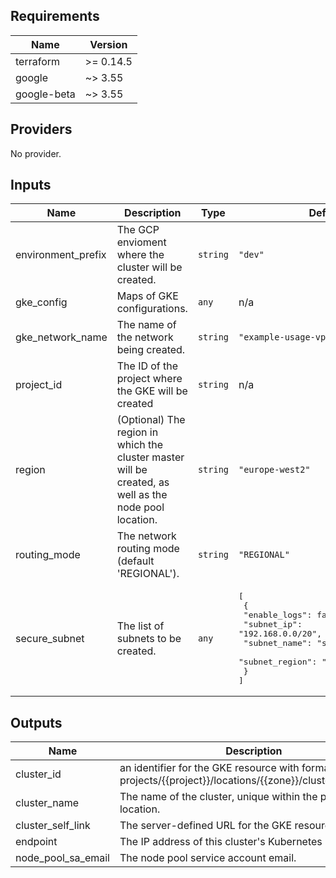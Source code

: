 <!-- BEGINNING OF PRE-COMMIT-TERRAFORM DOCS HOOK -->
## Requirements

| Name | Version |
|------|---------|
| terraform | >= 0.14.5 |
| google | ~> 3.55 |
| google-beta | ~> 3.55 |

## Providers

No provider.

## Inputs

| Name | Description | Type | Default | Required |
|------|-------------|------|---------|:--------:|
| environment\_prefix | The GCP envioment where the cluster will be created. | `string` | `"dev"` | no |
| gke\_config | Maps of GKE configurations. | `any` | n/a | yes |
| gke\_network\_name | The name of the network being created. | `string` | `"example-usage-vpc"` | no |
| project\_id | The ID of the project where the GKE will be created | `string` | n/a | yes |
| region | (Optional) The region in  which the cluster master will be created, as well as the node pool location. | `string` | `"europe-west2"` | no |
| routing\_mode | The network routing mode (default 'REGIONAL'). | `string` | `"REGIONAL"` | no |
| secure\_subnet | The list of subnets to be created. | `any` | <pre>[<br>  {<br>    "enable_logs": false,<br>    "subnet_ip": "192.168.0.0/20",<br>    "subnet_name": "secure-subnet-gke",<br>    "subnet_region": "europe-west2"<br>  }<br>]</pre> | no |

## Outputs

| Name | Description |
|------|-------------|
| cluster\_id | an identifier for the GKE resource with format projects/{{project}}/locations/{{zone}}/clusters/{{name}}. |
| cluster\_name | The name of the cluster, unique within the project and location. |
| cluster\_self\_link | The server-defined URL for the GKE resource. |
| endpoint | The IP address of this cluster's Kubernetes master. |
| node\_pool\_sa\_email | The node pool service account email. |

<!-- END OF PRE-COMMIT-TERRAFORM DOCS HOOK -->
